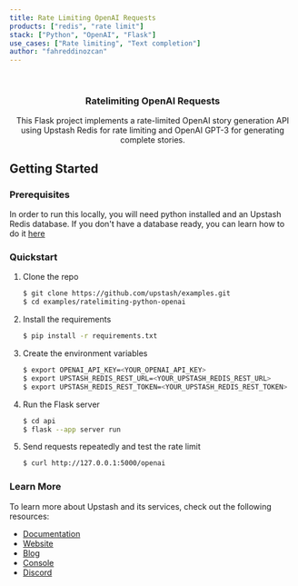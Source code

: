 ```yaml
---
title: Rate Limiting OpenAI Requests
products: ["redis", "rate limit"]
stack: ["Python", "OpenAI", "Flask"]
use_cases: ["Rate limiting", "Text completion"]
author: "fahreddinozcan"
---
```



<br />
<div align="center">

  <h3 align="center">Ratelimiting OpenAI Requests</h3>

  <p align="center">
    This Flask project implements a rate-limited OpenAI story generation API using Upstash Redis for rate limiting and OpenAI GPT-3 for generating complete stories.

  </p>
</div>


## Getting Started

### Prerequisites

In order to run this locally, you will need python installed and an Upstash Redis database.
If you don't have a database ready, you can learn how to do it [here](https://docs.upstash.com/redis)

### Quickstart

1. Clone the repo
   ```sh
   $ git clone https://github.com/upstash/examples.git
   $ cd examples/ratelimiting-python-openai
   ```

2. Install the requirements
   ```sh
   $ pip install -r requirements.txt
   ```
   
3. Create the environment variables
   ```sh
   $ export OPENAI_API_KEY=<YOUR_OPENAI_API_KEY>
   $ export UPSTASH_REDIS_REST_URL=<YOUR_UPSTASH_REDIS_REST_URL>
   $ export UPSTASH_REDIS_REST_TOKEN=<YOUR_UPSTASH_REDIS_REST_TOKEN>
   ```
   
4. Run the Flask server
   ```sh
   $ cd api
   $ flask --app server run
   ```

5. Send requests repeatedly and test the rate limit
   ```sh
   $ curl http://127.0.0.1:5000/openai
   ```

### Learn More

To learn more about Upstash and its services, check out the following resources:

- [Documentation](https://docs.upstash.com)
- [Website](https://upstash.com)
- [Blog](https://upstash.com/blog)
- [Console](https://console.upstash.com)
- [Discord](https://upstash.com/discord)